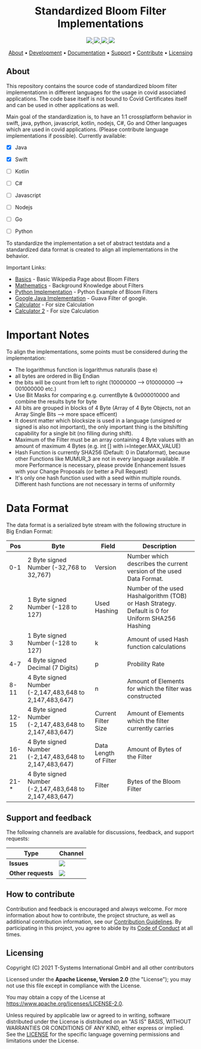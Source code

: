<h1 align="center">
   Standardized Bloom Filter Implementations
</h1>

<p align="center">
  <a href="https://github.com/eu-digital-green-certificates/dgc-bloomfilter/actions/workflows/ci-main.yml" title="ci-main.yml">
    <img src="https://github.com/eu-digital-green-certificates/dgc-bloomfilter/actions/workflows/ci-main.yml/badge.svg">
  </a>
  <a href="/../../commits/" title="Last Commit">
    <img src="https://img.shields.io/github/last-commit/eu-digital-green-certificates/dgc-bloomfilter?style=flat">
  </a>
  <a href="/../../issues" title="Open Issues">
    <img src="https://img.shields.io/github/issues/eu-digital-green-certificates/dgc-bloomfilter?style=flat">
  </a>
  <a href="./LICENSE" title="License">
    <img src="https://img.shields.io/badge/License-Apache%202.0-green.svg?style=flat">
  </a>
</p>

<p align="center">
  <a href="#about">About</a> •
  <a href="#development">Development</a> •
  <a href="#documentation">Documentation</a> •
  <a href="#support-and-feedback">Support</a> •
  <a href="#how-to-contribute">Contribute</a> •
  <a href="#licensing">Licensing</a>
</p>

## About

This repository contains the source code of standardized bloom filter implementationn in different languages for the usage in covid associated applications. The code base itself is not bound to Covid Certificates itself and can be used in other applications as well. 

Main goal of the standardization is, to have an 1:1 crossplatform behavior in swift, java, python, javascript, kotlin, nodejs, C#, Go and Other languages which are used in covid applications. (Please contribute language implementations if possible). Currently available:


- [x] Java
- [x] Swift
- [ ] Kotlin
- [ ] C#
- [ ] Javascript
- [ ] Nodejs
- [ ] Go
- [ ] Python


To standardize the implementation a set of abstract testdata and a standardized data format is created to align all implementations in the behavior. 



Important Links: 
  
   * [Basics](https://en.wikipedia.org/wiki/Bloom_filter) - Basic Wikipedia Page about Bloom Filters
   * [Mathematics](https://www.di-mgt.com.au/bloom-filter.html) - Background Knowledge about Filters
   * [Python Implementation](https://www.geeksforgeeks.org/bloom-filters-introduction-and-python-implementation/) - Python Example of Bloom Filters
   * [Google Java Implementation](https://github.com/google/guava/blob/7031494cbb29f3443a85303bdf14389ae6a5b58e/android/guava/src/com/google/common/hash/BloomFilter.java#L463) - Guava Filter of google.
   * [Calculator](https://www.di-mgt.com.au/bloom-calculator.html) - For size Calculation
   * [Calculator 2](https://hur.st/bloomfilter/) - For size Calculation

# Important Notes

To align the implementations, some points must be considered during the implementation: 

- The logarithmus function is logarithmus naturalis (base e)
- all bytes are ordered in Big Endian
- the bits will be count from left to right (10000000 --> 010000000 --> 001000000 etc.)
- Use Bit Masks for comparing e.g. currentByte & 0x000010000 and combine the results byte for byte
- All bits are grouped in blocks of 4 Byte (Array of 4 Byte Objects, not an Array Single Bits --> more space efficent)
- It doesnt matter which blocksize is used in a language (unsigned or signed is also not important), the only important thing is the bitshifting capability for a single bit (no filling during shift).
- Maximum of the Filter must be an array containing 4 Byte values with an amount of maximum 4 Bytes (e.g. int [] with i=Integer.MAX_VALUE)
- Hash Function is currently SHA256 (Default: 0 in Dataformat), because other Functions like MUMUR_3 are not in every language available. If more Performance is necessary, please provide Enhancement Issues with your Change Proposals (or better a Pull Request)
- It's only one hash function used with a seed within multiple rounds. Different hash functions are not necessary in terms of uniformity

# Data Format

The data format is a serialized byte stream with the following structure in Big Endian Format:

|Pos| Byte                                     |   Field | Description                                                        |
|---| -----------------------------------------|---------|--------------------------------------------------------------------|
|0-1| 2 Byte signed Number (-32,768 to 32,767) | Version | Number which describes the current version of the used Data Format.|
|2| 1 Byte signed Number       (-128 to 127) | Used Hashing | Number of the used Hashalgorithm (TOB) or Hash Strategy. Default is 0 for Uniform SHA256 Hashing|
|3| 1 Byte signed Number (-128 to 127) | k | Amount of used Hash function calculations|
|4-7| 4 Byte signed Decimal (7 Digits) | p | Probility Rate|
|8-11| 4 Byte signed Number (-2,147,483,648 to 2,147,483,647) | n| Amount of Elements for which the filter was constructed|
|12-15| 4 Byte signed Number (-2,147,483,648 to 2,147,483,647) | Current Filter Size | Amount of Elements which the filter currently carries|
|16-21| 4 Byte signed Number (-2,147,483,648 to 2,147,483,647) | Data Length of Filter | Amount of Bytes of the Filter|
|21-*| 4 Byte signed Number (-2,147,483,648 to 2,147,483,647) | Filter | Bytes of the Bloom Filter|
     

## Support and feedback

The following channels are available for discussions, feedback, and support requests:

| Type                     | Channel                                                |
| ------------------------ | ------------------------------------------------------ |
| **Issues**    | <a href="/../../issues" title="Open Issues"><img src="https://img.shields.io/github/issues/eu-digital-green-certificates/dgc-bloomfilter?style=flat"></a>  |
| **Other requests**    | <a href="mailto:opensource@telekom.de" title="Email DGC Team"><img src="https://img.shields.io/badge/email-DGC%20team-green?logo=mail.ru&style=flat-square&logoColor=white"></a>   |

## How to contribute  

Contribution and feedback is encouraged and always welcome. For more information about how to contribute, the project structure, 
as well as additional contribution information, see our [Contribution Guidelines](./CONTRIBUTING.md). By participating in this 
project, you agree to abide by its [Code of Conduct](./CODE_OF_CONDUCT.md) at all times.

## Licensing

Copyright (C) 2021 T-Systems International GmbH and all other contributors

Licensed under the **Apache License, Version 2.0** (the "License"); you may not use this file except in compliance with the License.

You may obtain a copy of the License at https://www.apache.org/licenses/LICENSE-2.0.

Unless required by applicable law or agreed to in writing, software distributed under the License is distributed on an "AS IS" 
BASIS, WITHOUT WARRANTIES OR CONDITIONS OF ANY KIND, either express or implied. See the [LICENSE](./LICENSE) for the specific 
language governing permissions and limitations under the License.
